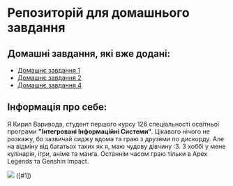 # Репозиторій для домашнього завдання
## Домашні завдання, які вже додані:
   - [Домашнє завдання 1 ](hw1)
   - [Домашнє завдання 2 ](hw2)
   - [Домашнє завдання 4 ](hw4)
## Інформація про себе:
Я Кирил Варивода, студент першого курсу 126 спеціальності освітньої програми **"Інтегровані Інформаційні Системи"**.
Цікавого нічого не розкажу, бо зазвичай сиджу вдома та граю з друзями по дискорду. Але на відміну від багатьох
таких як я, маю чудову дівчину :3. З хоббі у мене кулінарія, ігри, аніме та манга. Останнім часом граю тільки в Apex Legends та Genshin Impact.


![](https://media.tenor.com/rf2vPQpJJYYAAAAC/cat-spin-3d-cat.gif)
([#1])
